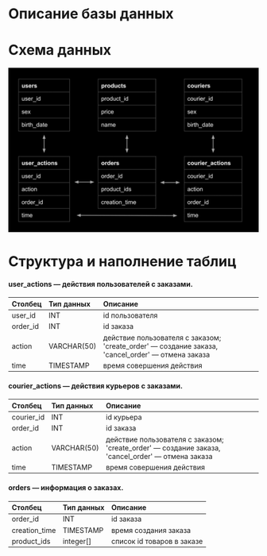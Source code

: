 # Описание базы данных



# Схема данных
![Схема данных](https://github.com/Dariya1105/portfolio/blob/main/2023_01_24_214337_negate.jpeg)

# Структура и наполнение таблиц

#### user_actions — действия пользователей с заказами. 


| Столбец         | Тип данных      | Описание  |
|:----------------|:----------------|:----------|
| user_id         | INT             | id пользователя    |
| order_id        | INT             | id заказа    |
| action          | VARCHAR(50)     | действие пользователя с заказом; 'create_order' — создание заказа, 'cancel_order' — отмена заказа |
| time            | TIMESTAMP       | время совершения действия     |



#### courier_actions — действия курьеров с заказами.


| Столбец         | Тип данных      | Описание  |
|:----------------|:----------------|:----------|
| courier_id      | INT             | id курьера    |
| order_id        | INT             | id заказа    |
| action          | VARCHAR(50)     | действие пользователя с заказом; 'create_order' — создание заказа, 'cancel_order' — отмена заказа |
| time            | TIMESTAMP       | время совершения действия     |



#### orders — информация о заказах.

| Столбец         | Тип данных      | Описание  |
|:----------------|:----------------|:----------|
| order_id        | INT             | id заказа     |
| creation_time   | TIMESTAMP       | время создания заказа   |
| product_ids     | integer[]       | список id товаров в заказе |






